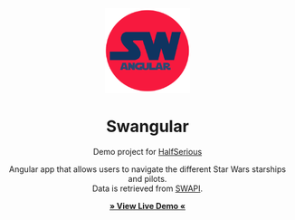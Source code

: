 <!-- TITLE -->
<div align="center">
  <p>
    <img src="src/assets/img/swangular.png" width="150px">
  </p>
  <h1>Swangular</h1>
  <p>
    Demo project for <a href="https://halfserious.com/">HalfSerious</a>
  </p>
  <p>
    Angular app that allows users to navigate the different Star Wars starships and pilots.<br />
    Data is retrieved from <a href="https://swapi.dev/">SWAPI</a>.
  </p>

  <p>
    <b>
      <a href="todo" target="_blank">
        » View Live Demo «
      </a>
    </b>
  </p>
</div>
